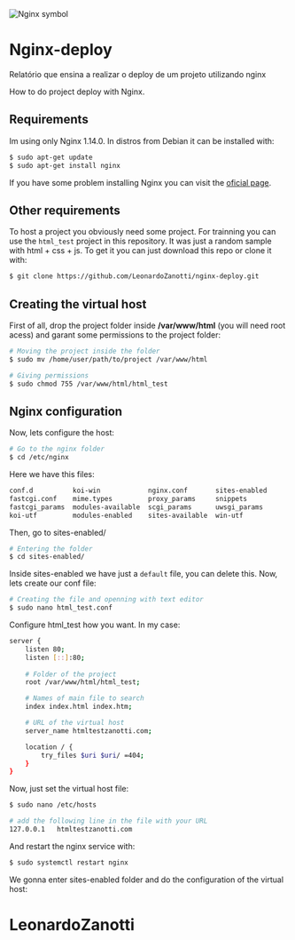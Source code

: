 <img src="https://www.nginx.com/wp-content/uploads/2018/08/NGINX-logo-rgb-large.png" alt="Nginx symbol">

# Nginx-deploy
Relatório que ensina a realizar o deploy de um projeto utilizando nginx <br />

How to do project deploy with Nginx.

## Requirements
Im using only Nginx 1.14.0. In distros from Debian it can be installed with:
```bash
$ sudo apt-get update
$ sudo apt-get install nginx
```
If you have some problem installing Nginx you can visit the [oficial page](https://www.nginx.com/resources/wiki/start/topics/tutorials/install/).

## Other requirements
To host a project you obviously need some project. For trainning you can use the `html_test` project in this repository. It was just a random sample with html + css + js.
To get it you can just download this repo or clone it with:
```bash
$ git clone https://github.com/LeonardoZanotti/nginx-deploy.git
```
## Creating the virtual host
First of all, drop the project folder inside **/var/www/html** (you will need root acess) and garant some permissions to the project folder:
```bash
# Moving the project inside the folder
$ sudo mv /home/user/path/to/project /var/www/html

# Giving permissions
$ sudo chmod 755 /var/www/html/html_test
```
## Nginx configuration
Now, lets configure the host:
```bash
# Go to the nginx folder
$ cd /etc/nginx
```
Here we have this files:
```bash
conf.d          koi-win            nginx.conf       sites-enabled
fastcgi.conf    mime.types         proxy_params     snippets
fastcgi_params  modules-available  scgi_params      uwsgi_params
koi-utf         modules-enabled    sites-available  win-utf
```
Then, go to sites-enabled/
```bash
# Entering the folder
$ cd sites-enabled/
```
Inside sites-enabled we have just a `default` file, you can delete this. Now, lets create our conf file:
```bash
# Creating the file and openning with text editor
$ sudo nano html_test.conf
```
Configure html_test how you want. In my case:
```bash
server {
	listen 80;
	listen [::]:80;
	
	# Folder of the project
	root /var/www/html/html_test;

	# Names of main file to search
	index index.html index.htm;

	# URL of the virtual host
	server_name htmltestzanotti.com;

	location / {
		try_files $uri $uri/ =404;
	}
}
```
Now, just set the virtual host file:
```bash
$ sudo nano /etc/hosts

# add the following line in the file with your URL
127.0.0.1	htmltestzanotti.com
```

And restart the nginx service with:
```bash
$ sudo systemctl restart nginx
```

We gonna enter sites-enabled folder and do the configuration of the virtual host:
# LeonardoZanotti